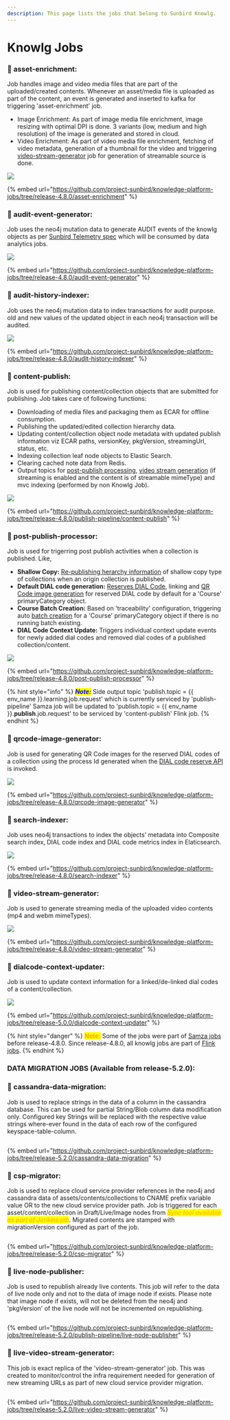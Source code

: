 ```yaml
---
description: This page lists the jobs that belong to Sunbird Knowlg.
---
```


# Knowlg Jobs

### :stars: asset-enrichment:&#x20;

Job handles image and video media files that are part of the uploaded/created contents. Whenever an asset/media file is uploaded as part of the content, an event is generated and inserted to kafka for triggering 'asset-enrichment' job.

* Image Enrichment: As part of image media file enrichment, image resizing with optimal DPI is done. 3 variants (low, medium and high resolution) of the image is generated and stored in cloud.
* Video Enrichment: As part of video media file enrichment, fetching of video metadata, generation of a thumbnail for the video and triggering [video-stream-generator](./#video-stream-generator) job for generation of streamable source is done.

![](../../../.gitbook/assets/sunbird-knowlg-asset-enrichment.drawio.png)

{% embed url="https://github.com/project-sunbird/knowledge-platform-jobs/tree/release-4.8.0/asset-enrichment" %}

### :stars: audit-event-generator:&#x20;

Job uses the neo4j mutation data to generate AUDIT events of the knowlg objects as per [Sunbird Telemetry spec](http://docs.sunbird.org/latest/developer-docs/telemetry/specification/) which will be consumed by data analytics jobs.

![](../../../.gitbook/assets/sunbird-knowlg-audit-event-generator.drawio.png)

{% embed url="https://github.com/project-sunbird/knowledge-platform-jobs/tree/release-4.8.0/audit-event-generator" %}

### :stars: audit-history-indexer:&#x20;

Job uses the neo4j mutation data to index transactions for audit purpose. old and new values of the updated object in each neo4j transaction will be audited.

![](../../../.gitbook/assets/sunbird-knowlg-audit-history-indexer.drawio.png)

{% embed url="https://github.com/project-sunbird/knowledge-platform-jobs/tree/release-4.8.0/audit-history-indexer" %}

### :stars: content-publish:&#x20;

Job is used for publishing content/collection objects that are submitted for publishing. Job takes care of following functions:&#x20;

* Downloading of media files and packaging them as ECAR for offline consumption.
* Publishing the updated/edited collection hierarchy data.
* Updating content/collection object node metadata with updated publish information viz ECAR paths, versionKey, pkgVersion, streamingUrl, status, etc.
* Indexing collection leaf node objects to Elastic Search.
* Clearing cached note data from Redis.
* Output topics for [post-publish processing](./#post-publish-processor), [video stream generation](./#video-stream-generator) (if streaming is enabled and the content is of streamable mimeType) and mvc indexing (performed by non Knowlg Job).



![](<../../../.gitbook/assets/sunbird-knowlg-content-publish.drawio (1).png>)

{% embed url="https://github.com/project-sunbird/knowledge-platform-jobs/tree/release-4.8.0/publish-pipeline/content-publish" %}

### :stars: post-publish-processor:&#x20;

Job is used for trigerring post publish activities when a collection is published. Like,

* **Shallow Copy:** [Re-publishing herarchy information](./#content-publish) of shallow copy type of collections when an origin collection is published.
* **Default DIAL code generation:** [Reserves DIAL Code](http://docs.sunbird.org/latest/apis/dialapi/#operation/Reserve%20Dialcode), linking and [QR Code image generation](./#qrcode-image-generator) for reserved DIAL code by default for a 'Course' primaryCategory object.
* **Course Batch Creation:** Based on 'traceability' configuration, triggering auto [batch creation](http://docs.sunbird.org/latest/apis/coursebatchmanapi/#operation/CourseBatchCreate) for a 'Course' primaryCategory object if there is no running batch existing.
* **DIAL Code Context Update:** Triggers individual context update events for newly added dial codes and removed dial codes of a published collection/content.

![](../../../.gitbook/assets/sunbird-knowlg-post-publish-processor.drawio.png)

{% embed url="https://github.com/project-sunbird/knowledge-platform-jobs/tree/release-4.8.0/post-publish-processor" %}

{% hint style="info" %}
_<mark style="color:blue;">**Note:**</mark>_ <mark style="color:blue;"></mark><mark style="color:blue;"></mark> Side output topic 'publish.topic = \{{ env\_name \}}.learning.job.request' which is currently serviced by 'publish-pipeline' Samza job will be updated to 'publish.topic = \{{ env\_name \}}.**publish**.job.request' to be serviced by 'content-publish' Flink job.
{% endhint %}



### :stars: qrcode-image-generator:&#x20;

Job is used for generating QR Code images for the reserved DIAL codes of a collection using the process Id generated when the [DIAL code reserve API](http://docs.sunbird.org/latest/apis/dialapi/#operation/Reserve%20Dialcode) is invoked.

![](../../../.gitbook/assets/sunbird-knowlg-qrcode-image-generator.drawio.png)

{% embed url="https://github.com/project-sunbird/knowledge-platform-jobs/tree/release-4.8.0/qrcode-image-generator" %}

### :stars: search-indexer:&#x20;

Job uses neo4j transactions to index the objects' metadata into Composite search index, DIAL code index and DIAL code metrics index in Elaticsearch.

![](../../../.gitbook/assets/sunbird-knowlg-search-indexer.drawio.png)

{% embed url="https://github.com/project-sunbird/knowledge-platform-jobs/tree/release-4.8.0/search-indexer" %}

### :stars: video-stream-generator:&#x20;

Job is used to generate streaming media of the uploaded video contents (mp4 and webm mimeTypes).

![](../../../.gitbook/assets/sunbird-knowlg-video-stream-generator.drawio.png)

{% embed url="https://github.com/project-sunbird/knowledge-platform-jobs/tree/release-4.8.0/video-stream-generator" %}

### :stars: dialcode-context-updater:&#x20;

Job is used to update context information for a linked/de-linked dial codes of a content/collection.

![](../../../.gitbook/assets/sunbird-knowlg-dialcode-context-updater.drawio.png)

{% embed url="https://github.com/project-sunbird/knowledge-platform-jobs/tree/release-5.0.0/dialcode-context-updater" %}



{% hint style="danger" %}
<mark style="color:orange;">**Note:**</mark> Some of the jobs were part of [Samza jobs](https://github.com/project-sunbird/sunbird-learning-platform/tree/master/platform-jobs/samza) before release-4.8.0. Since release-4.8.0, all knowlg jobs are part of [Flink jobs](https://github.com/project-sunbird/knowledge-platform-jobs/tree/release-4.8.0).
{% endhint %}





### DATA MIGRATION JOBS (Available from release-5.2.0):

### :stars: cassandra-data-migration:&#x20;

Job is used to replace strings in the data of a column in the cassandra database. This can be used for partial String/Blob column data modification only. Configured key Strings will be replaced with the respective value strings where-ever found in the data of each row of the configured keyspace-table-column.

<figure><img src="../../../.gitbook/assets/sunbird-knowlg-cassandra-data-migration.drawio.png" alt=""><figcaption></figcaption></figure>

{% embed url="https://github.com/project-sunbird/knowledge-platform-jobs/tree/release-5.2.0/cassandra-data-migration" %}

### :stars: csp-migrator:&#x20;

Job is used to replace cloud service provider references in the neo4j and cassandra data of assets/contents/collections to CNAME prefix variable value OR to the new cloud service provider path. Job is triggered for each asset/content/collection in Draft/Live/Image nodes from _<mark style="color:orange;">Sync tool available as part of Jenkins job</mark>_. Migrated contents are stamped with migrationVersion configured as part of the job.

<figure><img src="../../../.gitbook/assets/sunbird-knowlg-csp-migrator.drawio.png" alt=""><figcaption></figcaption></figure>

{% embed url="https://github.com/project-sunbird/knowledge-platform-jobs/tree/release-5.2.0/csp-migrator" %}

### :stars: live-node-publisher:&#x20;

Job is used to republish already live contents. This job will refer to the data of live node only and not to the data of image node if exists. Please note that image node if exists, will not be deleted from the neo4j and 'pkgVersion' of the live node will not be incremented on republishing. &#x20;

<figure><img src="../../../.gitbook/assets/sunbird-knowlg-live-node-publisher.drawio.png" alt=""><figcaption></figcaption></figure>

{% embed url="https://github.com/project-sunbird/knowledge-platform-jobs/tree/release-5.2.0/publish-pipeline/live-node-publisher" %}

### :stars: live-video-stream-generator:&#x20;

This job is exact replica of the 'video-stream-generator' job. This was created to monitor/control the infra requirement needed for generation of new streaming URLs as part of new cloud service provider migration.&#x20;

<figure><img src="../../../.gitbook/assets/sunbird-knowlg-live-video-stream-generator.drawio.png" alt=""><figcaption></figcaption></figure>

{% embed url="https://github.com/project-sunbird/knowledge-platform-jobs/tree/release-5.2.0/live-video-stream-generator" %}



